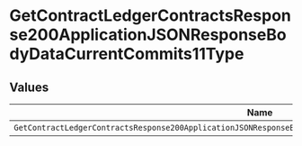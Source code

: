 # GetContractLedgerContractsResponse200ApplicationJSONResponseBodyDataCurrentCommits11Type


## Values

| Name                                                                                                          | Value                                                                                                         |
| ------------------------------------------------------------------------------------------------------------- | ------------------------------------------------------------------------------------------------------------- |
| `GetContractLedgerContractsResponse200ApplicationJSONResponseBodyDataCurrentCommits11TypePrepaidCommitManual` | PREPAID_COMMIT_MANUAL                                                                                         |